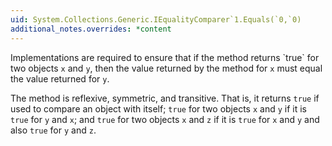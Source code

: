 ```yaml
---
uid: System.Collections.Generic.IEqualityComparer`1.Equals(`0,`0)
additional_notes.overrides: *content
---
```


<p>Implementations are required to ensure that if the <xref href="System.Collections.Generic.IEqualityComparer`1.Equals(`0,`0)"></xref> method returns `true` for two objects <code>x</code> and <code>y</code>, then the value returned by the <xref href="System.Collections.Generic.IEqualityComparer`1.GetHashCode(`0)"></xref> method for <code>x</code> must equal the value returned for <code>y</code>.  
  
 The <xref href="System.Collections.Generic.IEqualityComparer`1.Equals(`0,`0)"></xref> method is reflexive, symmetric, and transitive. That is, it returns `true` if used to compare an object with itself; `true` for two objects <code>x</code> and <code>y</code> if it is `true` for <code>y</code> and <code>x</code>; and `true` for two objects <code>x</code> and <code>z</code> if it is `true` for <code>x</code> and <code>y</code> and also `true` for <code>y</code> and <code>z</code>.</p>


